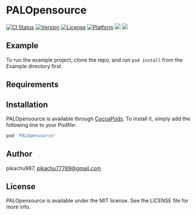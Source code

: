 # PALOpensource

[![CI Status](https://img.shields.io/travis/pikachu987/PALOpensource.svg?style=flat)](https://travis-ci.org/pikachu987/PALOpensource)
[![Version](https://img.shields.io/cocoapods/v/PALOpensource.svg?style=flat)](https://cocoapods.org/pods/PALOpensource)
[![License](https://img.shields.io/cocoapods/l/PALOpensource.svg?style=flat)](https://cocoapods.org/pods/PALOpensource)
[![Platform](https://img.shields.io/cocoapods/p/PALOpensource.svg?style=flat)](https://cocoapods.org/pods/PALOpensource)
![](https://img.shields.io/badge/Supported-iOS9%20%7C%20OSX%2010.9-4BC51D.svg?style=flat-square)
![](https://img.shields.io/badge/Swift-5.0-orange.svg?style=flat)

## Example

To run the example project, clone the repo, and run `pod install` from the Example directory first.

## Requirements

## Installation

PALOpensource is available through [CocoaPods](https://cocoapods.org). To install
it, simply add the following line to your Podfile:

```ruby
pod 'PALOpensource'
```

## Author

pikachu987, pikachu77769@gmail.com

## License

PALOpensource is available under the MIT license. See the LICENSE file for more info.
